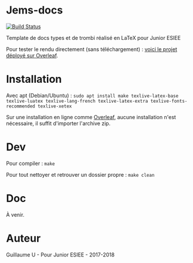 # Jems-docs

[![Build Status](https://travis-ci.org/JUNIOR-ESIEE/jems-docs.svg?branch=master)](https://travis-ci.org/JUNIOR-ESIEE/jems-docs)

Template de docs types et de trombi réalisé en LaTeX pour Junior ESIEE

Pour tester le rendu directement (sans téléchargement) : [voici le projet déployé sur Overleaf](https://www.overleaf.com/read/sznvmtrsrqww).

# Installation
Avec apt (Debian/Ubuntu) : ``sudo apt install make texlive-latex-base texlive-luatex texlive-lang-french texlive-latex-extra texlive-fonts-recommended texlive-xetex``

Sur une installation en ligne comme [Overleaf](https://www.overleaf.com/), aucune installation n'est nécessaire, il suffit d'importer l'archive zip.

# Dev

Pour compiler :
``make``

Pour tout nettoyer et retrouver un dossier propre :
``make clean``

# Doc
À venir.

# Auteur
Guillaume U - Pour Junior ESIEE - 2017-2018
